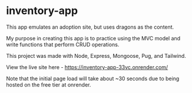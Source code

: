 # inventory-app

This app emulates an adoption site, but uses dragons as the content. 

My purpose in creating this app is to practice using the MVC model and write functions that perform CRUD operations. 

This project was made with Node, Express, Mongoose, Pug, and Tailwind.

View the live site here - https://inventory-app-33vc.onrender.com/

Note that the initial page load will take about ~30 seconds due to being hosted on the free tier at onrender.
